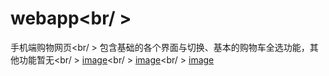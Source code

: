 # webapp<br/ >
手机端购物网页<br/ >
包含基础的各个界面与切换、基本的购物车全选功能，其他功能暂无<br/ >
[image](https://github.com/Gangsta7/webapp/blob/master/web2.PNG)<br/ >
[image](https://github.com/Gangsta7/webapp/blob/master/web3.PNG)<br/ >
[image](https://github.com/Gangsta7/webapp/blob/master/weba.PNG)
